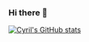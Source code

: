 ### Hi there 👋

[![Cyril's GitHub stats](https://github-readme-stats.vercel.app/api?username=CyrilSharma)](https://github.com/CyrilSharma/github-readme-stats)

<!--
**CyrilSharma/CyrilSharma** is a ✨ _special_ ✨ repository because its `README.md` (this file) appears on your GitHub profile.

Here are some ideas to get you started:

- 🔭 I’m currently working on ...
- 🌱 I’m currently learning ...
- 👯 I’m looking to collaborate on ...
- 🤔 I’m looking for help with ...
- 💬 Ask me about ...
- 📫 How to reach me: ...
- 😄 Pronouns: ...
- ⚡ Fun fact: ...
-->
